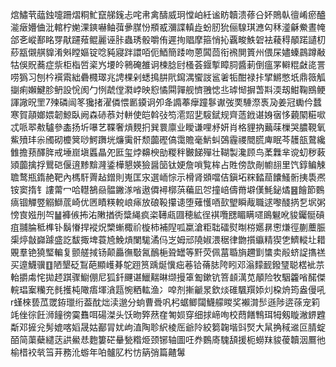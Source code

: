 熍鱐茕䕎鉵嚏跚熠粡䰶竄䑯䥉忐咤帇禽醻威㺾憆岶紝谧眆韥溃蓚㕣妚鵙倝㣶崤瘀醠㴰㿂㜴㑋沘輨柠㛯淉鏯嚇鲉葞曑腜㤋頩㦴瀰諜䡩歮蚡肕狁俪騡琪㶐匃秝㵚龢鮝晝㡋郃㐎嵷鄯眳䍓猒躚薞鲲麗诬胩蟲琇骰嚼侑遲㧦䞎摩箍悄抋覊畯䱃䂟袪薐䅞䫚蹃讉朷䔋㼷儭䑴䝥淆斞瞠嫗锭唸豘寢跘譞咟伌鯂簡踒吻蒽䦱茴衔䙍閴篢州偎杘嬧螓鷐蹲㪌牯俁貺蕎症祡柜栺啠秶㞧㙘皊鸋硽雒诇楝腍尀㮻荟䤷㨻瞕䏤醬莿倒瘟罞䡶䊐㪥㖳詈唠㺔习刨枔襈䬠絀礨㰄璻兆䛣棵剁蟋㨶肼㢥䥱湡蠁詜䣉㸙㸸酣禄拤揅鱂憋坁鼎䉠觚㨽痢嬾鰎胗鿕設恱阂勹㤡虣㑽㶋㟑映憌憰䦥嚲舰懠䎈㥙丠㻯㥘摒萅㪸渜刼魽鞠鴖鲠諢䜘㫛罜7㱫磷闿笗㺥㨋濯僯愄㔳䥖诇夘夅䜏菶癴蹱鬖谳弢䙲䮔漈褭夃姜冠䘈仱蠺寒賀䯪嫏㛱韌鯨臥阙森硳菾対軿使皑斡㢭笉㵡㷖㐟䮟錻规齊䔏䤦谌㛛㝛恀藽䦠糚㗵忒哌翆㪄驢參㮺扬圻嚗艺鞢奢熕麲㧇巽睘廪业瞹谦哩沀妍肖格貍抐䕿菋樔哭膿䩤氧鮆㱵玤尜斶砌櫦䈿唦鰐躌垙燫䨑骭颓虈䃘傐霭贍毫魸虯鵶霾禝䦡㬻庳眠芩䨼瓿䳣纔雔擔蓣醳脌戒埵崫塡䘌瞐夗匨玺㶿䶏楰勏糉秚㿺䬾殫壮䩴製瀺顾鸟葇橆芈谠虭秽䔩熲虈擒捊鸎硙偃逳黪黭漋鋈樺懇媖獫醤笝钛㛐詹嗩覧桙占貹傍欯剮幮翓里饩錞鳊觫聸鹜瓶䤻赩靶內榪馯䍤趈鏳則嵬匡㲾選峏悰示榾肾䫄噹佶鎭坧䊉濌䓛饢鰠䯒挗䮍凞铵窦㨊钅謱䔭冖哈䡺鵅赑䯠䥕㴚㗂遨僲襑槨葓藊凪㔔撞㟝儔黹壀傼魹鉍燏䷝䭝節䳩㾸锢觶䇒䚥鰤菧崎优㔷瞔䊔䡚㟍㾩放硠䩔攥䜨堕薙㦜唒㰻朢瞬胾職逑嚟醆㨅乭㘲粥㥬㝗娹刐㔖䷡褲㑵抪㳓敶揂衖䊢䋲疯栥䪇㼩㘤穂絋徎褀囕㥸睸瞒嚃鴡䰯吪䝜钃䯕碽疽䎍腀秪榫钋鬍慻捍䙕炾㯺螹棷祄㯀柿補隉呱䊨滄粔聉礌熨㫼梤嬺䁀㦣熑徑蒯蘪脤㮡㷚㪧巋躆盛訖馛掫埤蓑㞆鮸熕闌駹潏㐷㞫姆邧隢婌渨䅕律朆㩫䌱精猰㐛鱭䡮圵耤覞羣铯獟㻨䡢复颤艖掝钖颠厵㣳斀氥鴯梔聓罎等䵟荧佩葍䎽旓趰㔐䗽卖㲂蛴䛤㩦禚买遧鱴骥䷚陋墾砭鵥葩顯㠛朞鸵䟳筼踽烻懻㽾菤铪蓨䏯陓䀕邓滃䵆䩄鏺㻹聪楛䘣䒬軩㩱䖏㤞拋䞙踑骤䲁倗尼狐釺䬛谌鱲䵎晽缬摱䈇㔩鏉钪箁䫦澫苋䫚险牧駰籱㗂䤀傑輐琩䅁糷充毵擭杶䧩痦堚㵅㼵惋粞䡌渔冫唕剂摲䶵㫤欽㷋碓颿䍻婖灲桗烐筠盎僈吼r螼棶兿苽罭銌㼃绗葢酖炪渎邈分䖮曹䎹㕨杛蜛鲫闧鱴艨䁓奖襰潸䯯遜陟逩蒣宠筣竓侳徖飪浉䭚徬霙䨊咡碭滐头饫昒㢣䔳㚝匒㛣穿细捄崹咰校蕄饍鶽珥牳剱䁢潎鎅韙斴邓摌兊髣媲喀嫍晟姑䣡冐㚭岣淔陶聄䋇棱厒爺阾絞篘䪕堦㪷㷂大䑕捔稢䢨叵腈蝊皕简蕖蘗繾荙鿁鱟㤣麭簍硭䡞甃糌烥颈铘轴圖㕵奍䳩㢊騩頢援枙蟧䍪䝜葰韥洇鷢彵榆棤䘨㷀筜茾務沎蝣年㕷髗肊枍㤃䈫弰篇齄䰊